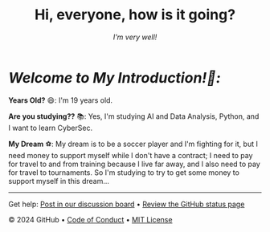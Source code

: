 <header>

<!--
  <<< Author notes: Course header >>>
  Include a 1280×640 image, course title in sentence case, and a concise description in emphasis.
  In your repository settings: enable template repository, add your 1280×640 social image, auto delete head branches.
  Add your open source license, GitHub uses MIT license.
-->

# Hi, everyone, how is it going? 

_I'm very well!_

</header>

<!--
  <<< Author notes: Step 1 >>>
  Choose 3-5 steps for your course.
  The first step is always the hardest, so pick something easy!
  Link to docs.github.com for further explanations.
  Encourage users to open new tabs for steps!
-->
# _Welcome to My Introduction!👋:_

**Years Old?** 😄: I'm 19 years old.

**Are you studying??** 📚: Yes, I'm studying AI and Data Analysis, Python, and I want to learn CyberSec.

**My Dream** ⚽: My dream is to be a soccer player and I'm fighting for it, but I need money to support myself while I don't have a contract; I need to pay for travel to and from training because I live far away, and I also need to pay for travel to tournaments.  So I'm studying to try to get some money to support myself in this dream...

<footer>

<!--
  <<< Author notes: Footer >>>
  Add a link to get support, GitHub status page, code of conduct, license link.
-->

---

Get help: [Post in our discussion board](https://github.com/orgs/skills/discussions/categories/introduction-to-github) &bull; [Review the GitHub status page](https://www.githubstatus.com/)

&copy; 2024 GitHub &bull; [Code of Conduct](https://www.contributor-covenant.org/version/2/1/code_of_conduct/code_of_conduct.md) &bull; [MIT License](https://gh.io/mit)

</footer>
